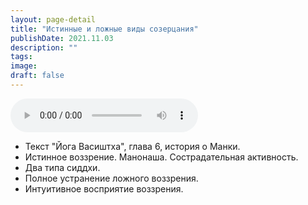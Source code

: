 ```yaml
---
layout: page-detail
title: "Истинные и ложные виды созерцания"
publishDate: 2021.11.03
description: ""
tags:
image:
draft: false
---
```


<audio title="2021.11.03 - Истинные и ложные виды созерцания.mp3" src="/upload/iblock/315/3151eae120cc6b12ab19d0f113fe50f9.mp3" controls=""></audio>

* Текст "Йога Васиштха", глава 6, история о Манки.
* Истинное воззрение. Манонаша. Сострадательная активность.
* Два типа сиддхи.
* Полное устранение ложного воззрения.
* Интуитивное восприятие воззрения.

  
